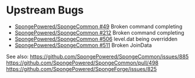 # Upstream Bugs

 * [SpongePowered/SpongeCommon #49](https://github.com/SpongePowered/SpongeCommon/issues/49) Broken command completing
 * [SpongePowered/SpongeCommon #212](https://github.com/SpongePowered/SpongeCommon/issues/212) Broken command completing
 * [SpongePowered/SpongeCommon #506](https://github.com/SpongePowered/SpongeCommon/issues/506) level.dat being overridden
 * [SpongePowered/SpongeCommon #511](https://github.com/SpongePowered/SpongeCommon/issues/511) Broken JoinData


See also:
https://github.com/SpongePowered/SpongeCommon/issues/885
https://github.com/SpongePowered/SpongeCommon/pull/498
https://github.com/SpongePowered/SpongeForge/issues/825
